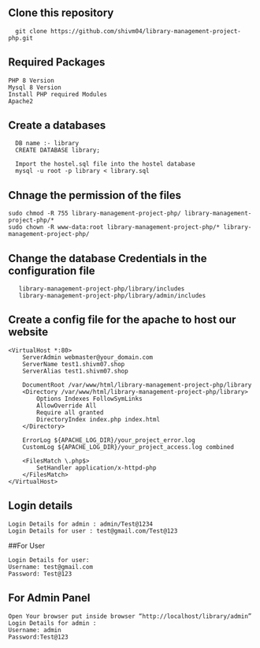 ## Clone this repository
```
  git clone https://github.com/shivm04/library-management-project-php.git
```

## Required Packages 
```
PHP 8 Version 
Mysql 8 Version
Install PHP required Modules
Apache2
```

## Create a databases 
```
  DB name :- library
  CREATE DATABASE library;

  Import the hostel.sql file into the hostel database
  mysql -u root -p library < library.sql

```

## Chnage the permission of the files 
```
sudo chmod -R 755 library-management-project-php/ library-management-project-php/*
sudo chown -R www-data:root library-management-project-php/* library-management-project-php/
```

## Change the database Credentials in the configuration file 
```
   library-management-project-php/library/includes
   library-management-project-php/library/admin/includes
```

## Create a config file for the apache to host our website 

```
<VirtualHost *:80>
    ServerAdmin webmaster@your_domain.com
    ServerName test1.shivm07.shop
    ServerAlias test1.shivm07.shop

    DocumentRoot /var/www/html/library-management-project-php/library
    <Directory /var/www/html/library-management-project-php/library>
        Options Indexes FollowSymLinks
        AllowOverride All
        Require all granted
        DirectoryIndex index.php index.html
    </Directory>

    ErrorLog ${APACHE_LOG_DIR}/your_project_error.log
    CustomLog ${APACHE_LOG_DIR}/your_project_access.log combined

    <FilesMatch \.php$>
        SetHandler application/x-httpd-php
    </FilesMatch>
</VirtualHost>

```

## Login details
```
Login Details for admin : admin/Test@1234
Login Details for user : test@gmail.com/Test@123
```

##For User

```
Login Details for user: 
Username: test@gmail.com
Password: Test@123
```

## For Admin Panel

```
Open Your browser put inside browser “http://localhost/library/admin”
Login Details for admin : 
Username: admin
Password:Test@123
```

